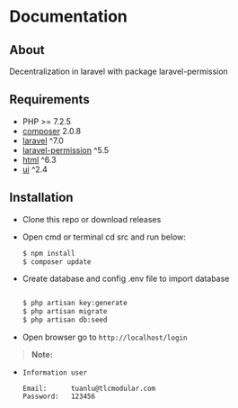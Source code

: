 # Documentation

## About

Decentralization in laravel with package laravel-permission

## Requirements

* PHP >= 7.2.5
* [composer](https://github.com/composer/composer) 2.0.8
* [laravel](https://github.com/laravel/framework) ^7.0
* [laravel-permission](https://github.com/spatie/laravel-permission) ^5.5
* [html](https://github.com/LaravelCollective/html) ^6.3
* [ui](https://github.com/laravel/ui) ^2.4

## Installation

- Clone this repo or download releases
- Open cmd or terminal cd src and run below:

    ```bash
    $ npm install
    $ composer update

    ```

- Create database and config .env file to import database

    ```bash

    $ php artisan key:generate
    $ php artisan migrate
    $ php artisan db:seed

    ```

- Open browser go to `http://localhost/login`

> **Note:**

- ```Information user```

    ```
    Email:      tuanlu@tlcmodular.com
    Password:   123456
    ```